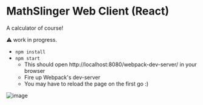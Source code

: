 # MathSlinger Web Client (React)

A calculator of course!

:warning: work in progress.

- `npm install`
- `npm start`
    - This should open http://localhost:8080/webpack-dev-server/ in your browser
    - Fire up Webpack's dev-server
    - You may have to reload the page on the first go :)

![image](https://cloud.githubusercontent.com/assets/1240178/10578694/f7421140-7630-11e5-996d-faef821d405b.png)
